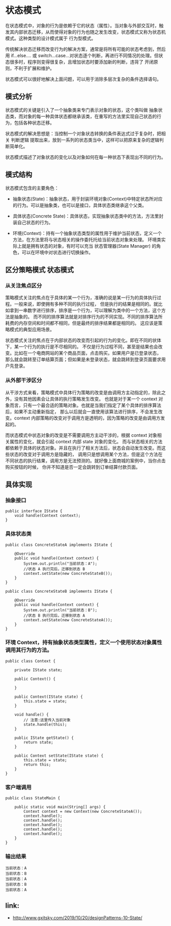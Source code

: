 # 状态模式



在状态模式中，对象的行为是依赖于它的状态（属性）。当对象与外部交互时，触发其内部状态迁移，从而使得对象的行为也随之发生改变，状态模式又称为状态机模式。这种类型的设计模式属于 行为型模式。

传统解决状态迁移而改变行为的解决方案，通常是将所有可能的状态考虑到，然后用 if...else.... 或 switch...case...对状态逐个判断，再进行不同情况的处理。但状态很多时，程序则变得很复杂，且增加状态时要添加新的判断，违背了 开闭原则，不利于扩展和维护。

状态模式可以很好地解决上面问题，可以用于消除多层次复杂的条件选择语句。



## 模式分析

状态模式的关键是引入了一个抽象类来专门表示对象的状态，这个类叫做 抽象状态类，而对象的每一种具体状态都继承该类，在重写的方法里实现自己状态的行为，包括各种状态迁移。

状态模式的解决思想是：当控制一个对象状态转换的条件表达式过于复杂时，把相关 判断逻辑 提取出来，放到一系列的状态类当中，这样可以把原来复杂的逻辑判断简单化。

状态模式描述了对象状态的变化以及对象如何在每一种状态下表现出不同的行为。



## 模式结构

状态模式包含的主要角色：

- 抽象状态(State)：抽象状态，用于封装环境对象(Context)中特定状态所对应的行为。可以是抽象类，也可以是接口，具体状态类继承这个父类。

- 具体状态(Concrete State)：具体状态，实现抽象状态类中的方法，方法里封装自己状态的行为。

- 环境(Context)：持有一个抽象状态类型的属性用于维护当前状态，定义一个方法，在方法里将与状态相关的操作委托托给当前状态对象来处理。
环境类实际上就是拥有状态的对象，有时可以充当 状态管理器(State Manager) 的角色，可以在环境中对状态进行切换操作。



## 区分策略模式 状态模式

### 从关注焦点区分
策略模式关注的焦点在于具体的某一个行为，准确的说是某一行为的具体执行过程。一般来说，即使拥有多种不同的执行过程，
但是执行的结果是相同的。就比如拿到一串数字进行排序，排序是一个行为，可以理解为类中的一个方法，这个方法是抽象的。
而不同的排序算法就是对排序行为的不同实现。不同的排序算法所耗费的内存空间和时间都不相同，但是最终的排序结果都是相同的。
这应该是策略模式的典型应用场景。

状态模式关注的焦点在于内部状态的改变而引起的行为的变化。即在不同的状体下，某一个行为的执行是不尽相同的。
不仅是行为过程不同，甚至是结果也会改变。比如在一个电商网站的某个商品页面，点击购买。如果用户是已登录状态，
那么就会跳转至订单结算页面；但如果是未登录状态，就会跳转到登录页面要求用户先登录。



### 从外部干涉区分

从干涉方式来看，策略模式中具体行为策略的改变是由调用方主动指定的，除此之外，没有其他因素会让具体的执行策略发生改变。
也就是对于某一个 context 对象而言，只有一个最合适的策略对象。也就是当我们指定了某个具体的排序算法后，如果不主动重新指定，
那么以后就会一直使用该算法进行排序，不会发生改变。context 内部策略的改变对于调用方是透明的，因为策略的改变是由调用方发起的。

而状态模式中状态对象的改变是不需要调用方主动干涉的，根据 context 对象相关属性的变化，就会引起 context 内部 state 对象的变化。
而与状态相关的方法都依赖于具体的状态对象。并且在执行了相关方法后，状态会自动发生改变。而这些状态的改变对于调用方是隐藏的，
调用只是想调用某个方法，但是这个方法在不同状态的执行结果，调用方是无法预测的。就好像上面商城的案例中，当你点击购买按钮的时候，
你并不知道是否一定会跳转到订单结算付款页面。



## 具体实现

### 抽象接口
```
public interface IState {
    void handle(Context context);
}
```

### 具体状态类
```
public class ConcreteStateA implements IState {

    @Override
    public void handle(Context context) {
        System.out.println("当前状态：A");
        //状态 A 执行完后，迁移到状态 B
        context.setState(new ConcreteStateB());
    }
}

public class ConcreteStateB implements IState {

    @Override
    public void handle(Context context) {
        System.out.println("当前状态：B");
        //状态 B 执行完后，迁移到状态 A
        context.setState(new ConcreteStateA());
    }
}
```

### 环境 Context，持有抽象状态类型属性，定义一个使用状态对象属性调用其行为的方法。
```
public class Context {

    private IState state;

    public Context() {

    }

    public Context(IState state) {
        this.state = state;
    }

    void handle() {
        // 注意:这里传入当前对象
        state.handle(this);
    }

    public IState getState() {
        return state;
    }

    public Context setState(IState state) {
        this.state = state;
        return this;
    }
}
```
### 客户端调用
```
public class StateMain {

    public static void main(String[] args) {
        Context context = new Context(new ConcreteStateA());
        context.handle();
        context.handle();
        context.handle();
        context.handle();
        context.handle();
    }
}
```

### 输出结果
```
当前状态：A
当前状态：B
当前状态：A
当前状态：B
当前状态：A
```

## link:
- http://www.gxitsky.com/2019/10/20/designPatterns-10-State/
